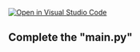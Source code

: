 [![Open in Visual Studio Code](https://classroom.github.com/assets/open-in-vscode-2e0aaae1b6195c2367325f4f02e2d04e9abb55f0b24a779b69b11b9e10269abc.svg)](https://classroom.github.com/online_ide?assignment_repo_id=21274427&assignment_repo_type=AssignmentRepo)
<!--
[Link to Chap 5 Lab18](https://docs.google.com/presentation/d/1r3h2R9JwK9HK_U2Ia-zncL0BSjHV6Giu6ugNJ6yZpgc/edit#slide=id.g1715447b552_0_27)

![Lab 16](https://nimbus-screenshots.s3.amazonaws.com/s/e634571b38c8923031df60fc7fc2fe3f.png)
-->

## Complete the "main.py"
